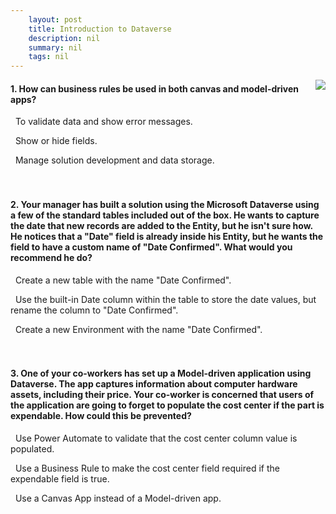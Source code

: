 ```yaml
---
    layout: post
    title: Introduction to Dataverse 
    description: nil
    summary: nil
    tags: nil
---
```



 <a target="_blank" href="https://docs.microsoft.com/en-us/learn/modules/introduction-common-data-service/8-knowledge-check/"><i class="fas fa-external-link-alt"></i> </a>
 <img align="right" src="https://docs.microsoft.com/en-us/learn/achievements/introduction-common-data-services.svg">
####  1. How can business rules be used in both canvas and model-driven apps?


<i class='fas fa-check-square' style='color: Dodgerblue;'></i> &nbsp;&nbsp;To validate data and show error messages.

<i class='far fa-square'></i> &nbsp;&nbsp;Show or hide fields.

<i class='far fa-square'></i> &nbsp;&nbsp;Manage solution development and data storage.
<br />
<br />
<br />

####  2. Your manager has built a solution using the Microsoft Dataverse using a few of the standard tables included out of the box. He wants to capture the date that new records are added to the Entity, but he isn't sure how. He notices that a "Date" field is already inside his Entity, but he wants the field to have a custom name of "Date Confirmed". What would you recommend he do?


<i class='far fa-square'></i> &nbsp;&nbsp;Create a new table with the name "Date Confirmed".

<i class='fas fa-check-square' style='color: Dodgerblue;'></i> &nbsp;&nbsp;Use the built-in Date column within the table to store the date values, but rename the column to "Date Confirmed".

<i class='far fa-square'></i> &nbsp;&nbsp;Create a new Environment with the name "Date Confirmed".
<br />
<br />
<br />

####  3. One of your co-workers has set up a Model-driven application using Dataverse. The app captures information about computer hardware assets, including their price. Your co-worker is concerned that users of the application are going to forget to populate the cost center if the part is expendable. How could this be prevented?


<i class='far fa-square'></i> &nbsp;&nbsp;Use Power Automate to validate that the cost center column value is populated.

<i class='fas fa-check-square' style='color: Dodgerblue;'></i> &nbsp;&nbsp;Use a Business Rule to make the cost center field required if the expendable field is true.

<i class='far fa-square'></i> &nbsp;&nbsp;Use a Canvas App instead of a Model-driven app.
<br />
<br />
<br />
